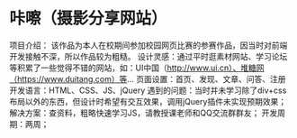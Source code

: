 # 咔嚓（摄影分享网站）

项目介绍： 该作品为本人在校期间参加校园网页比赛的参赛作品，因当时对前端开发接触不深，所以作品较为粗糙。
设计灵感：通过平时逛素材网站、学习论坛等积累了一些觉得不错的网站，如：UI中国（http://www.ui.cn）、堆糖网（https://www.duitang.com）等...
页面设置：首页、发现、文章、问答、注册
开发语言：HTML、CSS、JS、jQuery
遇到的问题：当时并未学习除了div+css布局以外的东西，但设计时希望有交互效果，调用jQuery插件未实现预期效果；
解决方案：查资料，粗略快速学习JS，请教授课老师和QQ交流群群友；
开发周期：两周；
